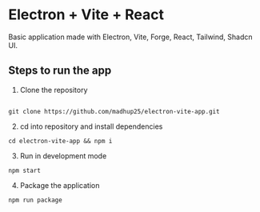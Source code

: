 # Electron + Vite + React

Basic application made with Electron, Vite, Forge, React, Tailwind, Shadcn UI.

## Steps to run the app

1. Clone the repository

```

git clone https://github.com/madhup25/electron-vite-app.git

```

2. cd into repository and install dependencies

```
cd electron-vite-app && npm i
```

3. Run in development mode

```
npm start
```

4. Package the application

```
npm run package
```
